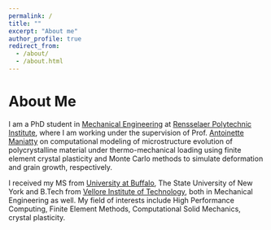 ```yaml
---
permalink: /
title: ""
excerpt: "About me"
author_profile: true
redirect_from: 
  - /about/
  - /about.html
---
```

# About Me

I am a PhD student in [Mechanical Engineering](https://mane.rpi.edu/) at [Rensselaer Polytechnic Institute](https://www.rpi.edu/), where I am working under the supervision of Prof. [Antoinette Maniatty](https://homepages.rpi.edu/~maniaa/) on computational modeling of microstructure evolution of polycrystalline material under thermo-mechanical loading using finite element crystal plasticity and Monte Carlo methods to simulate deformation and grain growth, respectively.

I received my MS from [University at Buffalo](http://www.buffalo.edu/), The State University of New York and B.Tech from [Vellore Institute of Technology](https://vit.ac.in/), both in Mechanical Engineering as well. My field of interests include High Performance Computing, Finite Element Methods, Computational Solid Mechanics, crystal plasticity.
